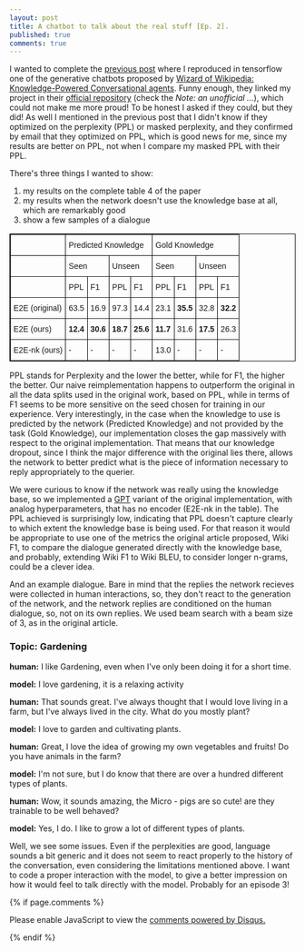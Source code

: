 ```yaml
---
layout: post
title: A chatbot to talk about the real stuff [Ep. 2].
published: true
comments: true
---
```


I wanted to complete the [previous post](https://lucehe.github.io/wow/) where I reproduced in tensorflow one of the generative chatbots
 proposed by 
[Wizard of Wikipedia: Knowledge-Powered Conversational agents](https://arxiv.org/pdf/1811.01241.pdf). Funny enough, they
linked my project in their [official repository](https://parl.ai/projects/wizard_of_wikipedia/) 
(check the *Note: an unofficial ...*), which could not make me more proud! To be honest I asked if they could, but they 
did!
As well I mentioned in the previous post that I didn't know if they optimized on the
perplexity (PPL) or masked perplexity, and they confirmed 
by email that they optimized on
PPL, which is good news for me, since my results are better on PPL, not when I compare my
masked PPL with their PPL.

There's three things I wanted to show:

1. my results on the complete table 4 of the paper
2. my results when the network doesn't use the knowledge base at all, which are remarkably good
3. show a few samples of a dialogue


<style type="text/css">
.tg  {border-collapse:collapse;border-spacing:0;}
.tg td{border-color:black;border-style:solid;border-width:1px;font-family:Arial, sans-serif;font-size:14px;
  overflow:hidden;padding:10px 5px;word-break:normal;}
.tg th{border-color:black;border-style:solid;border-width:1px;font-family:Arial, sans-serif;font-size:14px;
  font-weight:normal;overflow:hidden;padding:10px 5px;word-break:normal;}
.tg .tg-0pky{border-color:inherit;text-align:left;vertical-align:top}
.tg .tg-fymr{border-color:inherit;font-weight:bold;text-align:left;vertical-align:top}
</style>
<table class="tg"  style="border:1px solid black;margin-left:auto;margin-right:auto;">
<thead>
  <tr>
    <th class="tg-0pky"></th>
    <th class="tg-0pky" colspan="4">Predicted Knowledge</th>
    <th class="tg-0pky" colspan="4">Gold Knowledge</th>
  </tr>
</thead>
<tbody>
  <tr>
    <td class="tg-0pky"></td>
    <td class="tg-0pky" colspan="2">Seen</td>
    <td class="tg-0pky" colspan="2">Unseen</td>
    <td class="tg-0pky" colspan="2">Seen</td>
    <td class="tg-0pky" colspan="2">Unseen</td>
  </tr>
  <tr>
    <td class="tg-0pky"></td>
    <td class="tg-0pky">PPL</td>
    <td class="tg-0pky">F1</td>
    <td class="tg-0pky">PPL</td>
    <td class="tg-0pky">F1</td>
    <td class="tg-0pky">PPL</td>
    <td class="tg-0pky">F1</td>
    <td class="tg-0pky">PPL</td>
    <td class="tg-0pky">F1</td>
  </tr>
  <tr>
    <td class="tg-0pky">E2E (original)</td>
    <td class="tg-0pky">63.5   </td>
    <td class="tg-0pky">16.9</td>
    <td class="tg-0pky">97.3</td>
    <td class="tg-0pky">14.4</td>
    <td class="tg-0pky">23.1</td>
    <td class="tg-fymr">35.5</td>
    <td class="tg-0pky">32.8</td>
    <td class="tg-fymr">32.2</td>
  </tr>
  <tr>
    <td class="tg-0pky">E2E (ours)</td>
    <td class="tg-fymr">12.4</td>
    <td class="tg-fymr">30.6</td>
    <td class="tg-fymr">18.7</td>
    <td class="tg-fymr">25.6</td>
    <td class="tg-fymr">11.7</td>
    <td class="tg-0pky">31.6</td>
    <td class="tg-fymr">17.5</td>
    <td class="tg-0pky">26.3</td>
  </tr>
  <tr>
    <td class="tg-0pky">E2E-nk (ours)</td>
    <td class="tg-0pky">-</td>
    <td class="tg-0pky">-</td>
    <td class="tg-0pky">-</td>
    <td class="tg-0pky">-</td>
    <td class="tg-0pky">13.0</td>
    <td class="tg-0pky">-</td>
    <td class="tg-0pky">-</td>
    <td class="tg-0pky">-</td>
  </tr>
</tbody>
</table>

PPL stands for Perplexity and the lower the better, while for F1, the higher the better.
Our naive reimplementation happens to outperform the original in all the data splits
used in the original work, based on PPL, while in terms of F1 seems to be more sensitive
on the seed chosen for training in our experience. 
Very interestingly, in the case when the knowledge to use is predicted by the
network (Predicted Knowledge) and not provided by the task (Gold Knowledge), our implementation
closes the gap massively with respect to the original implementation. That means that our
knowledge dropout, since I think the major difference with the original lies there, allows
the network to better predict what is the piece of information necessary to reply appropriately 
to the querier.

We were curious to know if the network was really using the knowledge base, so we implemented 
a [GPT](https://s3-us-west-2.amazonaws.com/openai-assets/research-covers/language-unsupervised/language_understanding_paper.pdf) 
variant of the original implementation, with analog hyperparameters, that has no encoder 
(E2E-nk in the table). The PPL achieved is surprisingly low, indicating that PPL 
doesn't capture clearly to which extent the knowledge base is being used. For that reason
it would be appropriate to use one of the  metrics the original article proposed, Wiki F1, to compare
the dialogue generated directly with the knowledge base, and probably, extending Wiki F1 to 
Wiki BLEU, to consider longer n-grams, could be a clever idea.

And an example dialogue. Bare in mind that the replies the network recieves were collected
in human interactions, so, they don't react to the generation of the network, and the network
replies are conditioned on the human dialogue, so, not on its own replies. We used beam search 
with a beam size of 3, as in the original article.

### Topic: Gardening

**human:** I like Gardening, even when I've only been doing it for a short time.

**model:** I love gardening, it is a relaxing activity

**human:** That sounds great. I've always thought that I would love living in a farm, but I've always lived in the city. What do you mostly plant?

**model:** I love to garden and cultivating plants.

**human:** Great, I love the idea of growing my own vegetables and fruits! Do you have animals in the farm?

**model:** I'm not sure, but I do know that there are over a hundred different types of plants.

**human:** Wow, it sounds amazing, the Micro - pigs are so cute! are they trainable to be well behaved?

**model:**  Yes, I do. I like to grow a lot of different types of plants.


Well, we see some issues. Even if the perplexities are good, language sounds a 
bit generic and it does not seem to react properly to the history of the conversation,
even considering the limitations mentioned above. I want to code a proper interaction
with the model, to give a better impression on how it would feel to talk directly 
with the model. Probably for an episode 3!





{% if page.comments %} 



<div id="disqus_thread"></div>
<script>

/**
*  RECOMMENDED CONFIGURATION VARIABLES: EDIT AND UNCOMMENT THE SECTION BELOW TO INSERT DYNAMIC VALUES FROM YOUR PLATFORM OR CMS.
*  LEARN WHY DEFINING THESE VARIABLES IS IMPORTANT: https://disqus.com/admin/universalcode/#configuration-variables*/
/*
var disqus_config = function () {
this.page.url = PAGE_URL;  // Replace PAGE_URL with your page's canonical URL variable
this.page.identifier = PAGE_IDENTIFIER; // Replace PAGE_IDENTIFIER with your page's unique identifier variable
};
*/
(function() { // DON'T EDIT BELOW THIS LINE
var d = document, s = d.createElement('script');
s.src = 'https://https-lucehe-github-io.disqus.com/embed.js';
s.setAttribute('data-timestamp', +new Date());
(d.head || d.body).appendChild(s);
})();
</script>
<noscript>Please enable JavaScript to view the <a href="https://disqus.com/?ref_noscript">comments powered by Disqus.</a></noscript>



{% endif %}
